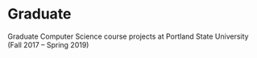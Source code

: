 # Graduate
 Graduate Computer Science course projects at Portland State University (Fall 2017 – Spring 2019)
